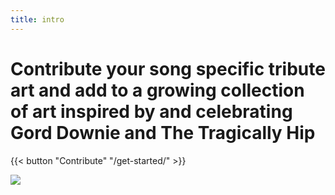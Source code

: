 ```yaml
---
title: intro
---
```


# Contribute your song specific tribute art and add to a growing collection of art inspired by and celebrating Gord Downie and The Tragically Hip


{{< button "Contribute" "/get-started/" >}}

![](/uploads/deauces.png)